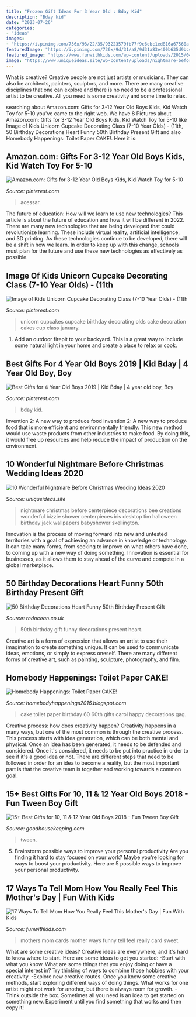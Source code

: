 ```yaml
---
title: "Frozen Gift Ideas For 3 Year Old : Bday Kid"
description: "Bday kid"
date: "2023-07-26"
categories:
- "ideas"
images:
- "https://i.pinimg.com/736x/93/22/35/93223579fb77f9c6ebc1ed816a67560a.jpg"
featuredImage: "https://i.pinimg.com/736x/9d/31/a8/9d31a83e400b635d9bcc85ab392a1bcb.jpg"
featured_image: "https://www.funwithkids.com/wp-content/uploads/2015/04/Funny-mothers-day-cards-20-640x880.jpg"
image: "https://www.uniqueideas.site/wp-content/uploads/nightmare-before-christmas-centerpiecebizzie-bee-creations.jpg"
---
```



What is creative?
Creative people are not just artists or musicians. They can also be architects, painters, sculptors, and more. There are many creative disciplines that one can explore and there is no need to be a professional artist to be creative. All you need is some creativity and some time to relax.

	

		
searching about Amazon.com: Gifts for 3-12 Year Old Boys Kids, Kid Watch Toy for 5-10 you've came to the right web. We have 8 Pictures about Amazon.com: Gifts for 3-12 Year Old Boys Kids, Kid Watch Toy for 5-10 like Image of Kids Unicorn Cupcake Decorating Class (7-10 Year Olds) - (11th, 50 Birthday Decorations Heart Funny 50th Birthday Present Gift and also Homebody Happenings: Toilet Paper CAKE!. Here it is:
		
    
## Amazon.com: Gifts For 3-12 Year Old Boys Kids, Kid Watch Toy For 5-10

<img loading=lazy src="https://i.pinimg.com/736x/9d/31/a8/9d31a83e400b635d9bcc85ab392a1bcb.jpg" onerror="this.onerror=null;this.src='https://tse2.mm.bing.net/th?id=OIP.fMBrlOBP0FOO0COzIjMNMwAAAA&amp;pid=15.1';" alt="Amazon.com: Gifts for 3-12 Year Old Boys Kids, Kid Watch Toy for 5-10">

_Source: pinterest.com_

>acessar. 

	

The future of education: How will we learn to use new technologies?
This article is about the future of education and how it will be different in 2022. There are many new technologies that are being developed that could revolutionize learning. These include virtual reality, artificial intelligence, and 3D printing. As these technologies continue to be developed, there will be a shift in how we learn. In order to keep up with this change, schools must plan for the future and use these new technologies as effectively as possible.

    
## Image Of Kids Unicorn Cupcake Decorating Class (7-10 Year Olds) - (11th

<img loading=lazy src="https://i.pinimg.com/736x/93/22/35/93223579fb77f9c6ebc1ed816a67560a.jpg" onerror="this.onerror=null;this.src='https://tse2.mm.bing.net/th?id=OIP.acPvUtXwEF9L-9rnNr6ItgHaJ3&amp;pid=15.1';" alt="Image of Kids Unicorn Cupcake Decorating Class (7-10 Year Olds) - (11th">

_Source: pinterest.com_

>unicorn cupcakes cupcake birthday decorating olds cake decoration cakes cup class january. 

	

1. Add an outdoor firepit to your backyard. This is a great way to include some natural light in your home and create a place to relax or cook. 

    
## Best Gifts For 4 Year Old Boys 2019 | Kid Bday | 4 Year Old Boy, Boy

<img loading=lazy src="https://i.pinimg.com/736x/bd/15/b8/bd15b86dcbd4caa3b9d59226984f2b2f.jpg" onerror="this.onerror=null;this.src='https://tse3.mm.bing.net/th?id=OIP.6I3qQ2oBzpeHcPl3KrqH1wHaPG&amp;pid=15.1';" alt="Best Gifts for 4 Year Old Boys 2019 | Kid Bday | 4 year old boy, Boy">

_Source: pinterest.com_

>bday kid. 

	

Invention 2: A new way to produce food
Invention 2: A new way to produce food that is more efficient and environmentally friendly. This new method would use waste products from other industries to make food. By doing this, it would free up resources and help reduce the impact of production on the environment.

    
## 10 Wonderful Nightmare Before Christmas Wedding Ideas 2020

<img loading=lazy src="https://www.uniqueideas.site/wp-content/uploads/nightmare-before-christmas-centerpiecebizzie-bee-creations.jpg" onerror="this.onerror=null;this.src='https://tse2.mm.bing.net/th?id=OIP.D0HTadLblr34VpYftwQTsgHaMt&amp;pid=15.1';" alt="10 Wonderful Nightmare Before Christmas Wedding Ideas 2020">

_Source: uniqueideas.site_

>nightmare christmas before centerpiece decorations bee creations wonderful bizzie shower centerpieces iris desktop tim halloween birthday jack wallpapers babyshower skellington. 

	

Innovation is the process of moving forward into new and untested territories with a goal of achieving an advance in knowledge or technology. It can take many forms, from seeking to improve on what others have done, to coming up with a new way of doing something. Innovation is essential for businesses, as it allows them to stay ahead of the curve and compete in a global marketplace.

    
## 50 Birthday Decorations Heart Funny 50th Birthday Present Gift

<img loading=lazy src="https://www.redocean.co.uk/image/cache/products/13912/image07_2000-1500x1500.jpg" onerror="this.onerror=null;this.src='https://tse2.mm.bing.net/th?id=OIP.7PEaulD6aqEMKQJCYfy-6QHaHa&amp;pid=15.1';" alt="50 Birthday Decorations Heart Funny 50th Birthday Present Gift">

_Source: redocean.co.uk_

>50th birthday gift funny decorations present heart. 

	

Creative art is a form of expression that allows an artist to use their imagination to create something unique. It can be used to communicate ideas, emotions, or simply to express oneself. There are many different forms of creative art, such as painting, sculpture, photography, and film.

    
## Homebody Happenings: Toilet Paper CAKE!

<img loading=lazy src="https://2.bp.blogspot.com/-6HcSYpjuEmI/VtxOKEmh27I/AAAAAAAAJQ8/NkYWeeICsqo/s1600/IMG_0216.JPG" onerror="this.onerror=null;this.src='https://tse4.mm.bing.net/th?id=OIP.DOVNr0DTWzAjeNpbacuDrgHaJ4&amp;pid=15.1';" alt="Homebody Happenings: Toilet Paper CAKE!">

_Source: homebodyhappenings2016.blogspot.com_

>cake toilet paper birthday 60 60th gifts carol happy decorations gag. 

	

Creative process: how does creativity happen?
Creativity happens in a many ways, but one of the most common is through the creative process. This process starts with idea generation, which can be both mental and physical. Once an idea has been generated, it needs to be defended and considered. Once it's considered, it needs to be put into practice in order to see if it's a good idea or not. There are different steps that need to be followed in order for an idea to become a reality, but the most important part is that the creative team is together and working towards a common goal.

    
## 15+ Best Gifts For 10, 11 &amp; 12 Year Old Boys 2018 - Fun Tween Boy Gift

<img loading=lazy src="https://hips.hearstapps.com/vader-prod.s3.amazonaws.com/1539620932-helmet-decals-gifts-for-boys-1539620916.jpg?crop=1xw:0.99975xh;center,top&amp;resize=480:*" onerror="this.onerror=null;this.src='https://tse2.mm.bing.net/th?id=OIP.I0ifkv06eCC-AIlONA1_PQHaLH&amp;pid=15.1';" alt="15+ Best Gifts for 10, 11 &amp; 12 Year Old Boys 2018 - Fun Tween Boy Gift">

_Source: goodhousekeeping.com_

>tween. 

	

5. Brainstorm possible ways to improve your personal productivity
Are you finding it hard to stay focused on your work? Maybe you're looking for ways to boost your productivity. Here are 5 possible ways to improve your personal productivity.

    
## 17 Ways To Tell Mom How You Really Feel This Mother&#039;s Day | Fun With Kids

<img loading=lazy src="https://www.funwithkids.com/wp-content/uploads/2015/04/Funny-mothers-day-cards-20-640x880.jpg" onerror="this.onerror=null;this.src='https://tse2.mm.bing.net/th?id=OIP.20toJOypXN1HRDy3Nve_qQHaKL&amp;pid=15.1';" alt="17 Ways To Tell Mom How You Really Feel This Mother&#039;s Day | Fun With Kids">

_Source: funwithkids.com_

>mothers mom cards mother ways funny tell feel really card sweet. 

	

What are some creative ideas?
Creative ideas are everywhere, and it's hard to know where to start. Here are some ideas to get you started: 
-Start with what you know. What are some things that you enjoy doing or have a special interest in? Try thinking of ways to combine those hobbies with your creativity. 
-Explore new creative routes. Once you know some creative methods, start exploring different ways of doing things. What works for one artist might not work for another, but there is always room for growth. 
-Think outside the box. Sometimes all you need is an idea to get started on something new. Experiment until you find something that works and then copy it!

